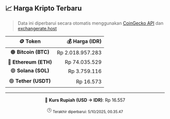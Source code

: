 

<!-- HARGA_KRIPTO -->
## 📈 Harga Kripto Terbaru

> Data ini diperbarui secara otomatis menggunakan [CoinGecko API](https://www.coingecko.com/) dan [exchangerate.host](https://exchangerate.host/)

<div align="center">

| 🪙 Token | 💰 Harga (IDR) |
|:------:|---------------:|
| 🟠 **Bitcoin (BTC)**   | Rp 2.018.957.283 |
| 🔵 **Ethereum (ETH)**  | Rp 74.035.529 |
| 🟣 **Solana (SOL)**    | Rp 3.759.116 |
| 🟢 **Tether (USDT)**   | Rp 16.573 |

---

💱 **Kurs Rupiah (USD → IDR)**: Rp 16.557

🕒 <sub>Terakhir diperbarui: 5/10/2025, 00.35.47</sub>

</div>
<!-- /HARGA_KRIPTO -->